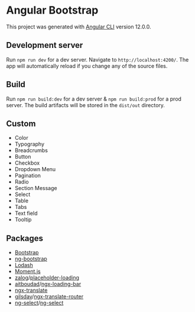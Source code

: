 # Angular Bootstrap

This project was generated with [Angular CLI](https://github.com/angular/angular-cli) version 12.0.0.

## Development server

Run `npm run dev` for a dev server. Navigate to `http://localhost:4200/`. The app will automatically reload if you change any of the source files.

## Build

Run `npm run build:dev` for a dev server & `npm run build:prod` for a prod server. The build artifacts will be stored in the `dist/out` directory.

## Custom

- Color
- Typography
- Breadcrumbs
- Button
- Checkbox
- Dropdown Menu
- Pagination
- Radio
- Section Message
- Select
- Table
- Tabs
- Text field
- Tooltip

## Packages

- [Bootstrap](https://getbootstrap.com/)
- [ng-bootstrap](https://ng-bootstrap.github.io/)
- [Lodash](https://lodash.com/)
- [Moment.js](https://momentjs.com/)
- [zalog](https://github.com/zalog)/[placeholder-loading](https://github.com/zalog/placeholder-loading)
- [aitboudad](https://github.com/aitboudad)/[ngx-loading-bar](https://github.com/aitboudad/ngx-loading-bar)
- [ngx-translate](http://www.ngx-translate.com/)
- [gilsdav](https://github.com/gilsdav)/[ngx-translate-router](https://github.com/gilsdav/ngx-translate-router)
- [ng-select](https://github.com/ng-select)/[ng-select](https://github.com/ng-select/ng-select)
